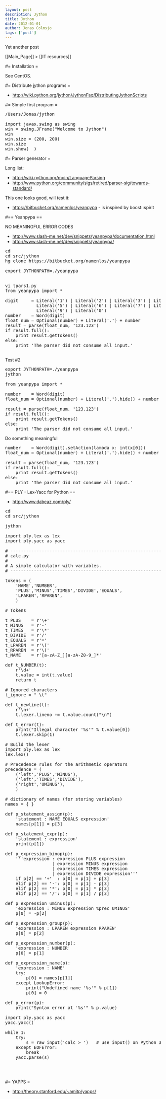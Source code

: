 ```yaml
---
layout: post
description: Jython
title: Jython
date: 2012-01-01
author: Jonas Colmsjo
tags: ['post']
---
```


Yet another post





[[Main_Page]] > [[IT resources]]

#= Installation =

See CentOS.


#= Distribute jython programs =

* http://wiki.python.org/jython/JythonFaq/DistributingJythonScripts


#= Simple first program =

<pre>
/Users/Jonas/jython

import javax.swing as swing
win = swing.JFrame("Welcome to Jython")
win
win.size = (200, 200)
win.size
win.show(  )
</pre>


#= Parser generator =

Long list:
* http://wiki.python.org/moin/LanguageParsing
* http://www.python.org/community/sigs/retired/parser-sig/towards-standard/

This one looks good, will test it:
* https://bitbucket.org/namenlos/yeanpypa - is inspired by boost::spirit

#== Yeanpypa ==

NO MEANINGFUL ERROR CODES

* http://www.slash-me.net/dev/snippets/yeanpypa/documentation.html
* http://www.slash-me.net/dev/snippets/yeanpypa/

<pre>
cd
cd src/jython
hg clone https://bitbucket.org/namenlos/yeanpypa

export JYTHONPATH=./yeanpypa


vi tpars1.py
from yeanpypa import *

digit     = Literal('1') | Literal('2') | Literal('3') | Literal('4') | \
            Literal('5') | Literal('6') | Literal('7') | Literal('8') | \
            Literal('9') | Literal('0')
number    = Word(digit)
float_num = Optional(number) + Literal('.') + number
result = parse(float_num, '123.123')
if result.full():
    print result.getTokens()
else:
    print 'The parser did not consume all input.'

</pre>


Test #2
<pre>
export JYTHONPATH=./yeanpypa
jython

from yeanpypa import *

number    = Word(digit)
float_num = Optional(number) + Literal('.').hide() + number

result = parse(float_num, '123.123')
if result.full():
    print result.getTokens()
else:
    print 'The parser did not consume all input.'
</pre>


Do something meaningful
<pre>
number    = Word(digit).setAction(lambda x: int(x[0]))
float_num = Optional(number) + Literal('.').hide() + number

result = parse(float_num, '123.123')
if result.full():
    print result.getTokens()
else:
    print 'The parser did not consume all input.'
</pre>


#== PLY - Lex-Yacc for Python ==

* http://www.dabeaz.com/ply/


<pre>
cd 
cd src/jython

jython

import ply.lex as lex
import ply.yacc as yacc

# -----------------------------------------------------------------------------
# calc.py
#
# A simple calculator with variables.
# -----------------------------------------------------------------------------

tokens = (
    'NAME','NUMBER',
    'PLUS','MINUS','TIMES','DIVIDE','EQUALS',
    'LPAREN','RPAREN',
    )

# Tokens

t_PLUS    = r'\+'
t_MINUS   = r'-'
t_TIMES   = r'\*'
t_DIVIDE  = r'/'
t_EQUALS  = r'='
t_LPAREN  = r'\('
t_RPAREN  = r'\)'
t_NAME    = r'[a-zA-Z_][a-zA-Z0-9_]*'

def t_NUMBER(t):
    r'\d+'
    t.value = int(t.value)
    return t

# Ignored characters
t_ignore = " \t"

def t_newline(t):
    r'\n+'
    t.lexer.lineno += t.value.count("\n")

def t_error(t):
    print("Illegal character '%s'" % t.value[0])
    t.lexer.skip(1)
    
# Build the lexer
import ply.lex as lex
lex.lex()

# Precedence rules for the arithmetic operators
precedence = (
    ('left','PLUS','MINUS'),
    ('left','TIMES','DIVIDE'),
    ('right','UMINUS'),
    )

# dictionary of names (for storing variables)
names = { }

def p_statement_assign(p):
    'statement : NAME EQUALS expression'
    names[p[1]] = p[3]

def p_statement_expr(p):
    'statement : expression'
    print(p[1])

def p_expression_binop(p):
    '''expression : expression PLUS expression
                  | expression MINUS expression
                  | expression TIMES expression
                  | expression DIVIDE expression'''
    if p[2] == '+'  : p[0] = p[1] + p[3]
    elif p[2] == '-': p[0] = p[1] - p[3]
    elif p[2] == '*': p[0] = p[1] * p[3]
    elif p[2] == '/': p[0] = p[1] / p[3]

def p_expression_uminus(p):
    'expression : MINUS expression %prec UMINUS'
    p[0] = -p[2]

def p_expression_group(p):
    'expression : LPAREN expression RPAREN'
    p[0] = p[2]

def p_expression_number(p):
    'expression : NUMBER'
    p[0] = p[1]

def p_expression_name(p):
    'expression : NAME'
    try:
        p[0] = names[p[1]]
    except LookupError:
        print("Undefined name '%s'" % p[1])
        p[0] = 0

def p_error(p):
    print("Syntax error at '%s'" % p.value)

import ply.yacc as yacc
yacc.yacc()

while 1:
    try:
        s = raw_input('calc > ')   # use input() on Python 3
    except EOFError:
        break
    yacc.parse(s)



</pre>

#= YAPPS =

* http://theory.stanford.edu/~amitp/yapps/
